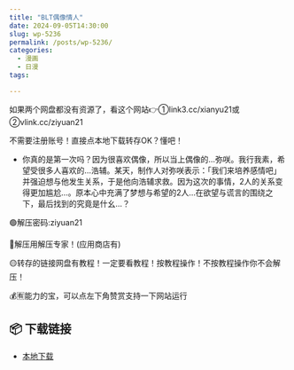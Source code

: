 ```yaml
---
title: "BLT偶像情人"
date: 2024-09-05T14:30:00
slug: wp-5236
permalink: /posts/wp-5236/
categories:
  - 漫画
  - 日漫
tags:

---
```


如果两个网盘都没有资源了，看这个网站👉①link3.cc/xianyu21或②vlink.cc/ziyuan21

不需要注册账号！直接点本地下载转存OK？懂吧！

*   你真的是第一次吗？因为很喜欢偶像，所以当上偶像的…弥咲。我行我素，希望受很多人喜欢的…浩辅。某天，制作人对弥咲表示：「我们来培养感情吧」并强迫想与他发生关系，于是他向浩辅求救。因为这次的事情，2人的关系变得更加尴尬…。原本心中充满了梦想与希望的2人…在欲望与谎言的围绕之下，最后找到的究竟是什幺…？

🟢解压密码:ziyuan21

🔵解压用解压专家！(应用商店有)

🟡转存的链接网盘有教程！一定要看教程！按教程操作！不按教程操作你不会解压！

💰🈶能力的宝，可以点左下角赞赏支持一下网站运行

## 📦 下载链接
- [本地下载](https://blziyuan21.com/pay-download/5236?key=7cca04fb2e&down_id=0)

